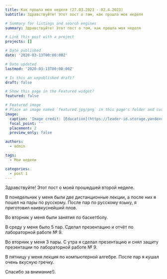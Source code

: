 ```yaml
---
title: Как прошла моя неделя (27.03.2023 - 02.4.2023)
subtitle: Здравствуйте! Этот пост о том, как прошла моя неделя

# Summary for listings and search engines
summary: Здравствуйте! Этот пост о том, как прошла моя неделя

# Link this post with a project
projects: []

# Date published
date: '2020-03-13T00:00:00Z'

# Date updated
lastmod: '2020-03-13T00:00:00Z'

# Is this an unpublished draft?
draft: false

# Show this page in the Featured widget?
featured: false

# Featured image
# Place an image named `featured.jpg/png` in this page's folder and customize its options here.
image:
  caption: 'Image credit: [Education](https://leader-id.storage.yandexcloud.net/upload/3077661/cb3860f7-05a7-4012-9020-574087a10e3f.jpg)'
  focal_point: ''
  placement: 2
  preview_only: false

authors:
  - admin

tags:
  - Мои недели

categories:
  - post 1
---
```


Здравствуйте! Этот пост о моей прошедшей второй неделе.

В понедельник у меня были две дистанционные лекции, а после них я пошел на пары по русскому. После пар по русскому языку, я приготовил наивкуснейший плов.

Во вторник у меня были занятия по баскетболу.

В среду у меня было 5 пар. Сделал презентацию и отчёт по лабораторной работе № 9.

Во вторник у меня 3 пары. С утра я сделал презентацию и снял защиту презентации по лабораторной работе № 9.

В пятницу у меня лекция по компьютерной алгебре. После пар я кушал очень вкусную гречку.

Спасибо за внимание!).
